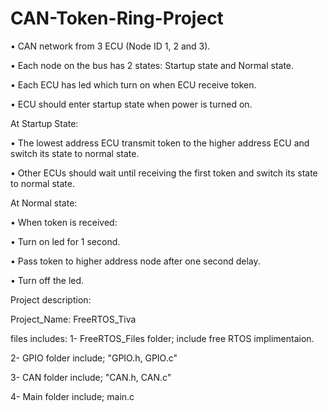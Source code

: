 # CAN-Token-Ring-Project

• CAN network from 3 ECU (Node ID 1, 2 and 3).

• Each node on the bus has 2 states: Startup state and Normal state.

• Each ECU has led which turn on when ECU receive token.

• ECU should enter startup state when power is turned on.

At Startup State:

• The lowest address ECU transmit token to the higher address ECU and switch its state to normal state.

• Other ECUs should wait until receiving the first token and switch its state to normal state.

At Normal state:

• When token is received:

• Turn on led for 1 second.

• Pass token to higher address node after one second delay.

• Turn off the led.


Project description:

Project_Name: FreeRTOS_Tiva 

files includes:
1- FreeRTOS_Files folder; include free RTOS implimentaion.

2- GPIO folder include; "GPIO.h, GPIO.c"

3- CAN folder include; "CAN.h, CAN.c"

4- Main folder include; main.c

